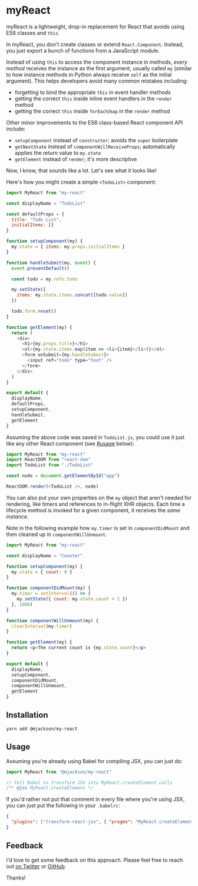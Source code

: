 # myReact

myReact is a lightweight, drop-in replacement for React that avoids using ES6
classes and `this`.

In myReact, you don't create classes or extend `React.Component`. Instead, you
just export a bunch of functions from a JavaScript module.

Instead of using `this` to access the component instance in methods, _every
method_ receives the instance as the first argument, usually called `my`
(similar to how instance methods in Python always receive `self` as the initial
argument). This helps developers avoid many common mistakes including:

* forgetting to bind the appropriate `this` in event handler methods
* getting the correct `this` inside inline event handlers in the `render` method
* getting the correct `this` inside `forEach`/`map` in the `render` method

Other minor improvements to the ES6 class-based React component API include:

* `setupComponent` instead of `constructor`; avoids the `super` boilerplate
* `getNextState` instead of `componentWillReceiveProps`; automatically applies
  the return value to `my.state`
* `getElement` instead of `render`; it's more descriptive

Now, I know, that sounds like a lot. Let's see what it looks like!

Here's how you might create a simple `<TodoList>` component:

```js
import MyReact from "my-react"

const displayName = "TodoList"

const defaultProps = {
  title: "Todo List",
  initialItems: []
}

function setupComponent(my) {
  my.state = { items: my.props.initialItems }
}

function handleSubmit(my, event) {
  event.preventDefault()

  const todo = my.refs.todo

  my.setState({
    items: my.state.items.concat([todo.value])
  })

  todo.form.reset()
}

function getElement(my) {
  return (
    <div>
      <h1>{my.props.title}</h1>
      <ol>{my.state.items.map(item => <li>{item}</li>)}</ol>
      <form onSubmit={my.handleSubmit}>
        <input ref="todo" type="text" />
      </form>
    </div>
  )
}

export default {
  displayName,
  defaultProps,
  setupComponent,
  handleSubmit,
  getElement
}
```

Assuming the above code was saved in `TodoList.js`, you could use it just like
any other React component (see [#usage](Usage) below):

```js
import MyReact from "my-react"
import ReactDOM from "react-dom"
import TodoList from "./TodoList"

const node = document.getElementById("app")

ReactDOM.render(<TodoList />, node)
```

You can also put your own properties on the `my` object that aren't needed for
rendering, like timers and references to in-flight XHR objects. Each time a
lifecycle method is invoked for a given component, it receives the _same
instance_.

Note in the following example how `my.timer` is set in `componentDidMount` and
then cleaned up in `componentWillUnmount`.

```js
import MyReact from "my-react"

const displayName = "Counter"

function setupComponent(my) {
  my.state = { count: 0 }
}

function componentDidMount(my) {
  my.timer = setInterval(() => {
    my.setState({ count: my.state.count + 1 })
  }, 1000)
}

function componentWillUnmount(my) {
  clearInterval(my.timer)
}

function getElement(my) {
  return <p>The current count is {my.state.count}</p>
}

export default {
  displayName,
  setupComponent,
  componentDidMount,
  componentWillUnmount,
  getElement
}
```

## Installation

    yarn add @mjackson/my-react

## Usage

Assuming you're already using Babel for compiling JSX, you can just do:

```js
import MyReact from "@mjackson/my-react"

// Tell Babel to transform JSX into MyReact.createElement calls
/** @jsx MyReact.createElement */
```

If you'd rather not put that comment in every file where you're using JSX, you
can just put the following in your `.babelrc`:

```json
{
  "plugins": ["transform-react-jsx", { "pragma": "MyReact.createElement" }]
}
```

## Feedback

I'd love to get some feedback on this approach. Please feel free to reach out
[on Twitter](https://twitter.com/mjackson) or
[GitHub](https://github.com/mjackson/my-react').

Thanks!
